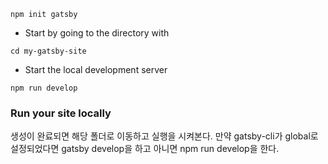 

```shell
npm init gatsby
```

- Start by going to the directory with
```shell
cd my-gatsby-site
```

- Start the local development server 
```shell
npm run develop
```

### Run your site locally

생성이 완료되면 해당 폴더로 이동하고 실행을 시켜본다. 만약 gatsby-cli가 global로 설정되었다면 gatsby develop을 하고 아니면 npm run develop을 한다.